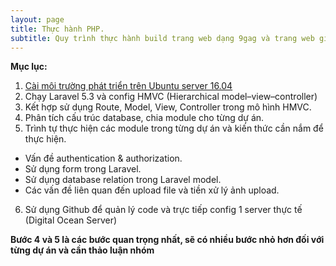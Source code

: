 ```yaml
---
layout: page
title: Thực hành PHP.
subtitle: Quy trình thực hành build trang web dạng 9gag và trang web giới thiệu đặc sản.
---
```


**Mục lục:**

1. [Cài môi trường phát triển trên Ubuntu server 16.04](/teaching-php-server-config)
2. Chạy Laravel 5.3 và config HMVC (Hierarchical model–view–controller)
3. Kết hợp sử dụng Route, Model, View, Controller trong mô hình HMVC.
4. Phân tích cấu trúc database, chia module cho từng dự án.
5. Trình tự thực hiện các module trong từng dự án và kiến thức cần nắm để thực hiện.
  * Vấn đề authentication & authorization.
  * Sử dụng form trong Laravel.
  * Sử dụng database relation trong Laravel model.
  * Các vấn đề liên quan đến upload file và tiền xử lý ảnh upload.
6. Sử dụng Github để quản lý code và trực tiếp config 1 server thực tế (Digital Ocean Server)

**Bước 4 và 5 là các bước quan trọng nhất, sẽ có nhiều bước nhỏ hơn đối với từng dự án và cần thảo luận nhóm**